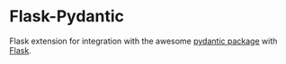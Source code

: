 # Flask-Pydantic
Flask extension for integration with the awesome [pydantic package](https://github.com/samuelcolvin/pydantic) with [Flask](https://palletsprojects.com/p/flask/).
